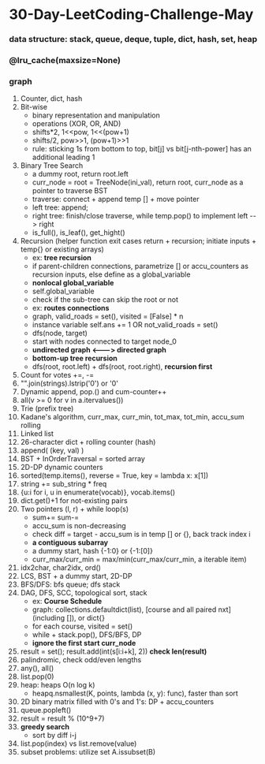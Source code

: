 # 30-Day-LeetCoding-Challenge-May
### data structure: stack, queue, deque, tuple, dict, hash, set, heap
### @lru_cache(maxsize=None)
### graph
1. Counter, dict, hash
2. Bit-wise
   * binary representation and manipulation
   * operations (XOR, OR, AND)
   * shifts*2, 1<<pow, 1<<(pow+1)
   * shifts/2, pow>>1, (pow+1)>>1
   * rule: sticking 1s from bottom to top, bit[j] vs bit[j-nth-power] has an additional leading 1
3. Binary Tree Search
   * a dummy root, return root.left
   * curr_node = root = TreeNode(ini_val), return root, curr_node as a pointer to traverse BST
   * traverse: connect + append temp [] + move pointer
   * left tree: append; 
   * right tree: finish/close traverse, while temp.pop() to implement left --> right
   * is_full(), is_leaf(), get_hight()
4. Recursion (helper function exit cases return + recursion; initiate inputs + temp{} or existing arrays)
   * ex: **tree recursion**
   * if parent-children connections, parametrize [] or accu_counters as recursion inputs, else define as a global_variable
   * **nonlocal global_variable**
   * self.global_variable
   * check if the sub-tree can skip the root or not
   * ex: **routes connections**
   * graph, valid_roads = set(), visited = [False] * n
   * instance variable self.ans += 1 OR not_valid_roads = set()
   * dfs(node, target)
   * start with nodes connected to target node_0
   * **undirected graph <---> directed graph**
   * **bottom-up tree recursion**
   * dfs(root, root.left) + dfs(root, root.right), **recursion first**
5. Count for votes +=, -=
6. "".join(strings).lstrip('0') or '0'
7. Dynamic append, pop.() and cum-counter++
8. all(v >= 0 for v in a.itervalues())
9. Trie (prefix tree)
10. Kadane's algorithm, curr_max, curr_min, tot_max, tot_min, accu_sum rolling
11. Linked list
12. 26-character dict + rolling counter (hash)
13. append( (key, val) )
14. BST + InOrderTraversal = sorted array
15. 2D-DP dynamic counters
16. sorted(temp.items(), reverse = True, key = lambda x: x[1])
17. string += sub_string * freq
18. {u:i for i, u in enumerate(vocab)}, vocab.items()
19. dict.get()+1 for not-existing pairs
20. Two pointers (l, r) + while loop(s)
    * sum+= sum-=
    * accu_sum is non-decreasing
    * check diff = target - accu_sum is in temp [] or {}, back track index i
    * **a contiguous subarray**
    * a dummy start, hash {-1:0} or {-1:[0]}
    * curr_max/curr_min = max/min(curr_max/curr_min, a iterable item)
21. idx2char, char2idx, ord()
22. LCS, BST + a dummy start, 2D-DP
23. BFS/DFS: bfs queue; dfs stack
24. DAG, DFS, SCC, topological sort, stack
    * ex: **Course Schedule**
    * graph: collections.defaultdict(list), [course and all paired nxt] (including []), or dict{}
    * for each course, visited = set()
    * while + stack.pop(), DFS/BFS, DP
    * **ignore the first start curr_node**
25. result = set(); result.add(int(s[i:i+k], 2)) **check len(result)**
26. palindromic, check odd/even lengths
27. any(), all()
28. list.pop(0)
29. heap: heaps O(n log k)
    * heapq.nsmallest(K, points, lambda (x, y): func), faster than sort
30. 2D binary matrix filled with 0's and 1's: DP + accu_counters
31. queue.popleft()
32. result = result % (10^9+7)
33. **greedy search**
    * sort by diff i-j
34. list.pop(index) vs list.remove(value)
35. subset problems: utilize set A.issubset(B)









